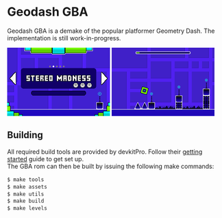 # Geodash GBA
Geodash GBA is a demake of the popular platformer Geometry Dash. The implementation is still work-in-progress.

<img src="scrot1.png"> <img src="scrot2.png">

## Building
All required build tools are provided by devkitPro. Follow their [getting started](https://devkitpro.org/wiki/Getting_Started) guide to get set up.  
The GBA rom can then be built by issuing the following make commands:

```sh
$ make tools
$ make assets
$ make utils
$ make build
$ make levels
```
